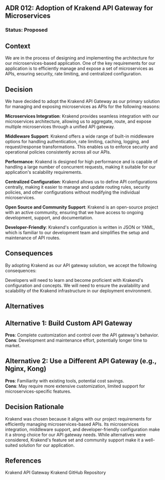 ## ADR 012: Adoption of Krakend API Gateway for Microservices
### Status: Proposed
## Context
We are in the process of designing and implementing the architecture for our microservices-based application. One of the key requirements for our application is to efficiently manage and expose a set of microservices as APIs, ensuring security, rate limiting, and centralized configuration.

## Decision
We have decided to adopt the Krakend API Gateway as our primary solution for managing and exposing microservices as APIs for the following reasons:

**Microservices Integration**: Krakend provides seamless integration with our microservices architecture, allowing us to aggregate, route, and expose multiple microservices through a unified API gateway.

**Middleware Support**: Krakend offers a wide range of built-in middleware options for handling authentication, rate limiting, caching, logging, and request/response transformations. This enables us to enforce security and operational policies consistently across all our APIs.

**Performance**: Krakend is designed for high performance and is capable of handling a large number of concurrent requests, making it suitable for our application's scalability requirements.

**Centralized Configuration**: Krakend allows us to define API configurations centrally, making it easier to manage and update routing rules, security policies, and other configurations without modifying the individual microservices.

**Open Source and Community Support**: Krakend is an open-source project with an active community, ensuring that we have access to ongoing development, support, and documentation.

**Developer-Friendly**: Krakend's configuration is written in JSON or YAML, which is familiar to our development team and simplifies the setup and maintenance of API routes.

## Consequences
By adopting Krakend as our API gateway solution, we accept the following consequences:

Developers will need to learn and become proficient with Krakend's configuration and concepts.
We will need to ensure the availability and scalability of the Krakend infrastructure in our deployment environment.
## Alternatives
## Alternative 1: Build Custom API Gateway
**Pros**: Complete customization and control over the API gateway's behavior.  
**Cons**: Development and maintenance effort, potentially longer time to market.

## Alternative 2: Use a Different API Gateway (e.g., Nginx, Kong)
**Pros**: Familiarity with existing tools, potential cost savings.  
**Cons**: May require more extensive customization, limited support for microservices-specific features.

## Decision Rationale
Krakend was chosen because it aligns with our project requirements for efficiently managing microservices-based APIs. Its microservices integration, middleware support, and developer-friendly configuration make it a strong choice for our API gateway needs. While alternatives were considered, Krakend's feature set and community support make it a well-suited solution for our application.

## References
Krakend API Gateway
Krakend GitHub Repository
